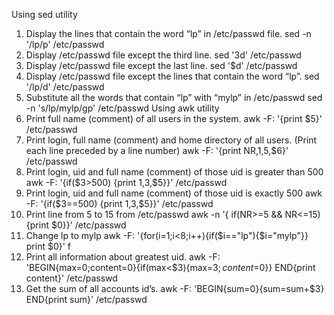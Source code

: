 Using sed utility
1. Display the lines that contain the word “lp” in /etc/passwd file.
sed -n '/lp/p' /etc/passwd
2. Display /etc/passwd file except the third line.
sed '3d' /etc/passwd
3. Display /etc/passwd file except the last line.
sed '$d' /etc/passwd
4. Display /etc/passwd file except the lines that contain the word “lp”.
sed '/lp/d' /etc/passwd
5. Substitute all the words that contain “lp” with “mylp” in /etc/passwd
sed -n 's/lp/mylp/gp' /etc/passwd
Using awk utility
1. Print full name (comment) of all users in the system.
awk -F: '{print $5}' /etc/passwd
2. Print login, full name (comment) and home directory of all users. (Print
each line preceded by a line number)
awk -F: '{print NR,$1,$5,$6}' /etc/passwd
3. Print login, uid and full name (comment) of those uid is greater than 500
awk -F: '{if($3>500) {print $1,$3,$5}}' /etc/passwd
4. Print login, uid and full name (comment) of those uid is exactly 500
awk -F: '{if($3==500) {print $1,$3,$5}}' /etc/passwd
5. Print line from 5 to 15 from /etc/passwd
awk -n '{ if(NR>=5 && NR<=15){print $0}}' /etc/passwd
6. Change lp to mylp
awk -F: '{for(i=1;i<8;i++){if($i=="lp"){$i="mylp"}}
print $0}' f
7. Print all information about greatest uid.
awk -F: 'BEGIN{max=0;content=0}{if(max<$3){max=$3;content=$0}} END{print content}' /etc/passwd
8. Get the sum of all accounts id’s.
awk -F: 'BEGIN{sum=0}{sum=sum+$3} END{print sum}' /etc/passwd